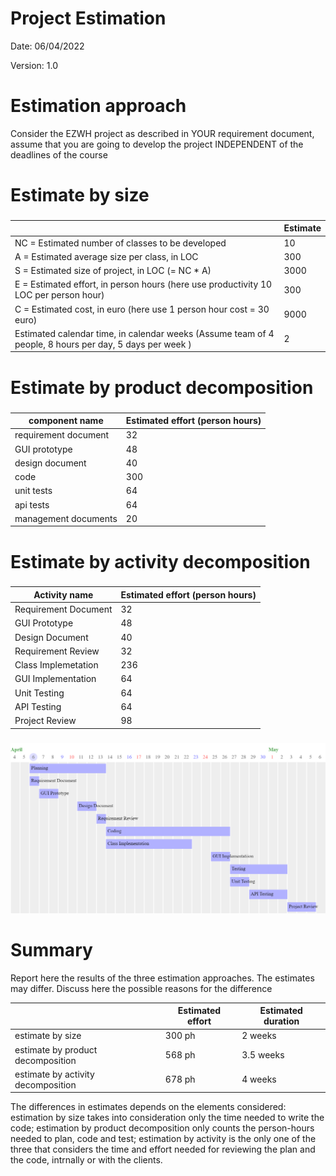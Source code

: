 # Project Estimation  
Date: 06/04/2022

Version: 1.0


# Estimation approach
Consider the EZWH  project as described in YOUR requirement document, assume that you are going to develop the project INDEPENDENT of the deadlines of the course
# Estimate by size
### 
|             | Estimate                        |             
| ----------- | ------------------------------- |  
| NC =  Estimated number of classes to be developed   | 10 |             
|  A = Estimated average size per class, in LOC       | 300 | 
| S = Estimated size of project, in LOC (= NC * A) | 3000 |
| E = Estimated effort, in person hours (here use productivity 10 LOC per person hour)  | 300 |   
| C = Estimated cost, in euro (here use 1 person hour cost = 30 euro) | 9000 |
| Estimated calendar time, in calendar weeks (Assume team of 4 people, 8 hours per day, 5 days per week ) | 2 |               

# Estimate by product decomposition
### 
| component name | Estimated effort (person hours) |             
| -------------- | ------------------------------- | 
| requirement document    | 32 |
| GUI prototype | 48 |
| design document | 40 |
| code | 300 |
| unit tests | 64 |
| api tests | 64 |
| management documents  | 20 |



# Estimate by activity decomposition
### 
| Activity name | Estimated effort (person hours) |             
| ------------- | ------------------------------- | 
| Requirement Document | 32 |
| GUI Prototype | 48 |
| Design Document | 40 |
| Requirement Review | 32 |
| Class Implemetation | 236 |
| GUI Implementation | 64 |
| Unit Testing | 64 |
| API Testing | 64 |
| Project Review | 98 |

###
![](./images/gantt.png)

# Summary

Report here the results of the three estimation approaches. The  estimates may differ. Discuss here the possible reasons for the difference

|             | Estimated effort                | Estimated duration |          
| ----------- | ------------------------------- | ------------------ |
| estimate by size | 300 ph | 2 weeks |
| estimate by product decomposition | 568 ph | 3.5 weeks |
| estimate by activity decomposition | 678 ph | 4 weeks |

The differences in estimates depends on the elements considered: 
	estimation by size takes into consideration only the time needed to write the code;
	estimation by product decomposition only counts the person-hours needed to plan, code and test;
	estimation by activity is the only one of the three that considers the time and effort needed for reviewing the plan and the code, intrnally or with the clients.



